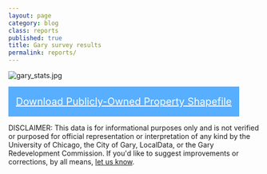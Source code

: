 ```yaml
---
layout: page
category: blog
class: reports
published: true
title: Gary survey results
permalink: reports/
---
```

![gary_stats.jpg]({{site.baseurl}}/_posts/gary_stats.jpg)

<a href="../img/gary-publicly-owned-shapefile.zip" style="display:inline-block; background: #58aeff; padding: 0 15px; line-height: 60px; color: #fff; font-size: 20px;">Download Publicly-Owned Property Shapefile</a>

<p>DISCLAIMER: This data is for informational purposes only and is not verified or purposed for official representation or interpretation of any kind by the University of Chicago, the City of Gary, LocalData, or the Gary Redevelopment Commission.  If you'd like to suggest improvements or corrections, by all means, <a href="../about">let us know</a>.</p>
